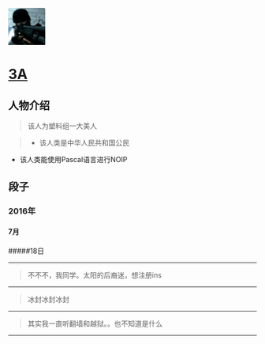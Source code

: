![](../icon/3A.jpg)

# [3A](https://github.com/sg-first)
## 人物介绍

> 该人为塑料组一大美人

>+ 该人类是中华人民共和国公民
+ 该人类能使用Pascal语言进行NOIP

## 段子

### 2016年

#### 7月

#####18日

---
> 不不不，我同学。太阳的后裔迷，想注册ins<br/>

---
> 冰封冰封冰封

---
> 其实我一直听翻墙和越狱。。也不知道是什么

---